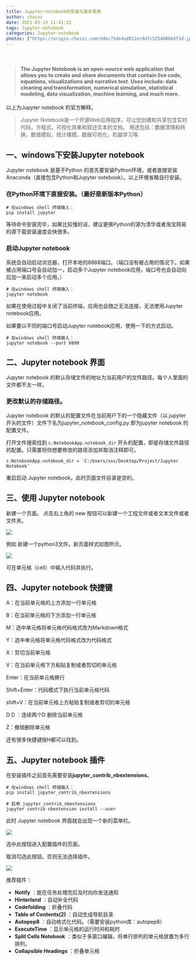 ```yaml
---
title: Jupyter-notebook的安装与基本使用
author: chaizz
date: 2021-03-13 11:41:22
tags: Jupyter-notebook
categories: Jupyter-notebook
photos: ["https://origin.chaizz.com/ddec75de4ad011ec9d7c5254006b8f1d.jpeg"]
---
```


​              

<!--more-->

> #### The Jupyter Notebook is an open-source web application that allows you to create and share documents that contain live code, equations, visualizations and narrative text. Uses include: data cleaning and transformation, numerical simulation, statistical modeling, data visualization, machine learning, and much more.

以上为Jupyter notebook 的官方解释。

> Jupyter Notebook是一个开源Web应用程序，可让您创建和共享包含实时代码，方程式，可视化效果和叙述文本的文档。 用途包括：数据清理和转换，数值模拟，统计建模，数据可视化，机器学习等.



## 一、windows下安装Jupyter notebook

Jupyter notebook 是基于Python 的首先要安装Python环境，或者直接安装Anaconda（直接包含Python和Jupyter notebook）。以上环境省略自行安装。

### 在Python环境下直接安装。（最好是新版本Python）

```shell
# 在windows shell 终端输入：
pip install jupyter
```

等待命令安装完毕，如果比较慢的话，建议更换Python的源为清华或者淘宝网易的源下载安装速度会快很多。

### 启动Jupyter notebook 

系统会自动启动浏览器，打开本地的8888端口。（端口没有被占用的情况下。如果被占用端口号会自动加一，启动多个Jupyter notebook应用，端口号也会自动向后加一来启动多个应用。）

```shell
# 在windows shell 终端输入：
jupyter notebook 
```

如果在使用过程中关闭了当前终端，应用也会随之无法连接，无法使用Jupyter notebook应用。



如果要以不同的端口号启动Jupyter notebook应用，使用一下的方式启动。

```shell
# 在windows shell 终端输入：
jupyter notebook --port 8899
```

## 二、Jupyter notebook 界面

Jupyter notebook 的默认存储文件的地址为当前用户的文件路径。每个人里面的文件都不太一样。

### 更改默认的存储路径。

Jupyter notebook  的默认的配置文件在当前用户下的一个隐藏文件（以.jupyter开头的文件）文件下名为jupyter_notebook_config.py 即为jupyter notebook 的配置文件。

打开文件搜索找到 `c.NotebookApp.notebook_dir` 开头的配置，即是存储文件路径的配置。只需要将你想要修改的路径添加并取消注释即可。

```
c.NotebookApp.notebook_dir = 'C:/Users/xxx/Desktop/Project/Jupyter Notebook'
```

重启启动 Jupyter notebook。此时页面文件目录是空的。

## 三、使用 Jupyter notebook

新建一个页面。 点击右上角的 new 按钮可以新建一个工程文件或者文本文件或者文件夹。

![](https://origin.chaizz.com/717fe24c4ade11ec9d7c5254006b8f1d.png)

例如 新建一个python3文件。新页面样式如图所示。

![](https://origin.chaizz.com/7fcf69304ade11ec9d7c5254006b8f1d.png)

可在单元格（cell）中输入代码并执行。

## 四、Jupyter notebook 快捷键

A：在当前单元格的上方添加一行单元格

B：在当前单元格的下方添加一行单元格

M：选中单元格将单元格代码格式改为Markdown格式

Y：选中单元格将单元格代码格式改为代码格式

X：剪切当前单元格

V：在当前单元格下方粘贴复制或者剪切的单元格

Enter：在当前单元格换行

Shift+Enter：代码模式下执行当前单元格代码

shift+V：在当前单元格上方粘贴复制或者剪切的单元格

D D ：连续两个D 删除当前单元格

Z：撤销删除单元格

还有很多快捷键按H都可以找到。

## 五、Jupyter notebook 插件

在安装插件之前首先需要安装**jupyter_contrib_nbextensions**。

```shell
# 在windows shell 终端输入：
pip install jupyter_contrib_nbextensions

# 启用 jupyter_contrib_nbextensions
jupyter contrib nbextension install --user
```

此时 Jupyter notebook 界面就会出现一个新的菜单栏。

![](https://origin.chaizz.com/8a881e4e4ade11ec9d7c5254006b8f1d.png)

选中此按钮进入配置插件的页面。

取消勾选此按钮。否则无法选择插件。

![](https://origin.chaizz.com/941816a84ade11ec9d7c5254006b8f1d.png)

推荐插件：

- **Notify** ：能在任务处理完后及时向你发送通知
- **Hinterland** ：自动补全代码
- **Codefolding**  ：折叠代码
- **Table of Contents(2)**  ：自动生成导航目录
- **Autopep8** ：自动格式化代码。（需要安装python库：autopep8）
- **ExecuteTime** ：显示单元格的运行时间和耗时 
- **Split Cells Notebook** ：类似于多窗口编辑，将单行排列的单元格放置为多行排列。
- **Collapsible Headings** ：折叠单元格